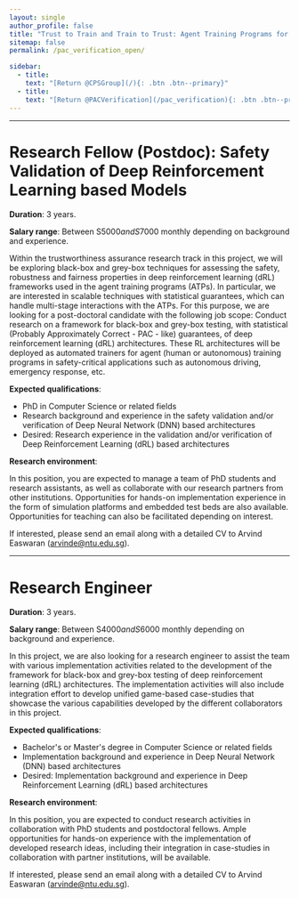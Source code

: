 ```yaml
---
layout: single
author_profile: false
title: "Trust to Train and Train to Trust: Agent Training Programs for Safety-Critical Environments (Open Positions)"
sitemap: false
permalink: /pac_verification_open/

sidebar:
  - title:
    text: "[Return @CPSGroup](/){: .btn .btn--primary}"
  - title:
    text: "[Return @PACVerification](/pac_verification){: .btn .btn--primary}"
---
```


******

# Research Fellow (Postdoc): Safety Validation of Deep Reinforcement Learning based Models

__Duration__: 3 years.

__Salary range__: Between S$5000 and S$7000 monthly depending on background and experience.

Within the trustworthiness assurance research track in this project, we will be exploring black-box and grey-box techniques for assessing the safety, robustness and fairness properties in deep reinforcement learning (dRL) frameworks used in the agent training programs (ATPs). In particular, we are interested in scalable techniques with statistical guarantees, which can handle multi-stage interactions with the ATPs. For this purpose, we are looking for a post-doctoral candidate with the following job scope: Conduct research on a framework for black-box and grey-box testing, with statistical (Probably Approximately Correct - PAC - like) guarantees, of deep reinforcement learning (dRL) architectures. These RL architectures will be deployed as automated trainers for agent (human or autonomous) training programs in safety-critical applications such as autonomous driving, emergency response, etc. 

__Expected qualifications__:

  <ul>
    <li>PhD in Computer Science or related fields</li>
    <li>Research background and experience in the safety validation and/or verification of Deep Neural Network (DNN) based architectures</li>
    <li>Desired: Research experience in the validation and/or verification of Deep Reinforcement Learning (dRL) based architectures</li>
  </ul>

__Research environment__:

In this position, you are expected to manage a team of PhD students and research assistants, as well as collaborate with our research partners from other institutions. Opportunities for hands-on implementation experience in the form of simulation platforms and embedded test beds are also available. Opportunities for teaching can also be facilitated depending on interest.

If interested, please send an email along with a detailed CV to Arvind Easwaran (arvinde@ntu.edu.sg).

******

# Research Engineer

__Duration__: 3 years.

__Salary range__: Between S$4000 and S$6000 monthly depending on background and experience.

In this project, we are also looking for a research engineer to assist the team with various implementation activities related to the development of the framework for black-box and grey-box testing of deep reinforcement learning (dRL) architectures. The implementation activities will also include integration effort to develop unified game-based case-studies that showcase the various capabilities developed by the different collaborators in this project.

__Expected qualifications__:

  <ul>
    <li>Bachelor's or Master's degree in Computer Science or related fields</li>
    <li>Implementation background and experience in Deep Neural Network (DNN) based architectures</li>
    <li>Desired: Implementation background and experience in Deep Reinforcement Learning (dRL) based architectures</li>
  </ul>

__Research environment__:

In this position, you are expected to conduct research activities in collaboration with PhD students and postdoctoral fellows. Ample opportunities for hands-on experience with the implementation of developed research ideas, including their integration in case-studies in collaboration with partner institutions, will be available.

If interested, please send an email along with a detailed CV to Arvind Easwaran (arvinde@ntu.edu.sg).



